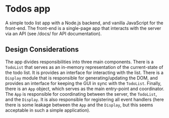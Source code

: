 # Todos app

A simple todo list app with a Node.js backend, and vanilla JavaScript for the
front-end. The front-end is a single-page app that interacts with the server
via an API (see /docs/ for API documentation).

## Design Considerations

The app divides responsibilities into three main components. There is a `TodoList`
that serves as an in-memory representation of the current-state of the todo list.
It is provides an interface for interacting with the list. There is a `Display`
module that is responsible for generating/updating the DOM, and provides an
interface for keeping the GUI in sync with the `TodoList`. Finally, there is an
`App` object, which serves as the main entry-point and coordinator. The `App` is
responsible for coordinating between the server, the `TodoList`, and the `Display`.
It is also responsible for registering all event handlers (here there is some
leakage between the `App` and the `Display`, but this seems acceptable in such
a simple application).